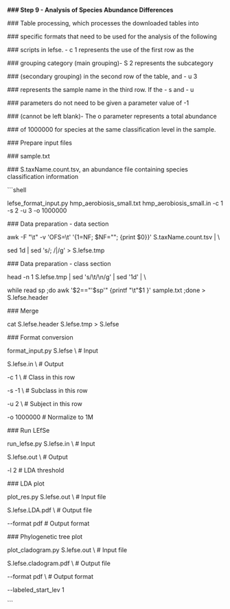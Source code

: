 **### Step 9 - Analysis of Species Abundance Differences**

\### Table processing, which processes the downloaded tables into 

\### specific formats that need to be used for the analysis of the following 

\### scripts in lefse. - c 1 represents the use of the first row as the 

\### grouping category (main grouping)- S 2 represents the subcategory 

\### (secondary grouping) in the second row of the table, and - u 3 

\### represents the sample name in the third row. If the - s and - u 

\### parameters do not need to be given a parameter value of -1 

\### (cannot be left blank)- The o parameter represents a total abundance 

\### of 1000000 for species at the same classification level in the sample.

 

\### Prepare input files

\### sample.txt

\### S.taxName.count.tsv, an abundance file containing species classification information

 

\```shell

lefse_format_input.py hmp_aerobiosis_small.txt hmp_aerobiosis_small.in -c 1 -s 2 -u 3 -o 1000000  

 

\### Data preparation - data section

awk -F "\t" -v 'OFS=\t' '{$1=$NF; $NF=""; {print $0}}' S.taxName.count.tsv | \

sed 1d | sed 's/; /|/g' > S.lefse.tmp

 

\### Data preparation - class section

head -n 1 S.lefse.tmp | sed 's/\t/\n/g' | sed '1d' | \

while read sp ;do awk '$2=="'$sp'" {printf "\t"$1 }' sample.txt ;done > S.lefse.header

 

\### Merge

cat S.lefse.header S.lefse.tmp > S.lefse

 

\### Format conversion

format_input.py S.lefse \ # Input

S.lefse.in \ # Output

-c 1 \ # Class in this row

-s -1 \ # Subclass in this row

-u 2 \ # Subject in this row

-o 1000000 # Normalize to 1M

 

\### Run LEfSe

run_lefse.py S.lefse.in \ # Input

S.lefse.out \ # Output

-l 2 # LDA threshold

 

\### LDA plot

plot_res.py S.lefse.out \ # Input file

S.lefse.LDA.pdf \ # Output file

--format pdf # Output format

 

\### Phylogenetic tree plot

plot_cladogram.py S.lefse.out \ # Input file

S.lefse.cladogram.pdf \ # Output file

--format pdf \ # Output format

--labeled_start_lev 1

\```